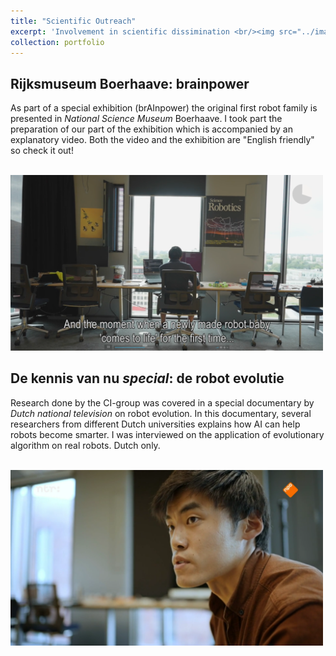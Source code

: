 ```yaml
---
title: "Scientific Outreach"
excerpt: 'Involvement in scientific dissimination <br/><img src="../images/kennis.png" alt="drawing" width="500"/>'
collection: portfolio
---
```

Rijksmuseum Boerhaave: brainpower
-
As part of a special exhibition (brAInpower) the original first robot family is presented in _National Science Museum_ Boerhaave.
I took part the preparation of our part of the exhibition which is accompanied by an explanatory video.
Both the video and the exhibition are "English friendly" so check it out!

[<br/><img src="../images/Boerhaave.png" alt="drawing" width="500"/>](https://vimeo.com/742442764/233b007f53)


De kennis van nu _special_: de robot evolutie 
-
Research done by the CI-group was covered in a special documentary by _Dutch national television_ on robot evolution. 
In this documentary, several researchers from different Dutch universities explains how AI can help robots become smarter. 
I was interviewed on the application of evolutionary algorithm on real robots. Dutch only. 

[<br/><img src="../images/kennis.png" alt="drawing" width="500"/>](https://dekennisvannu.nl/site/media/De-Kennis-van-Nu-special-De-Robot-Evolutie/VPWON_1330215) 
